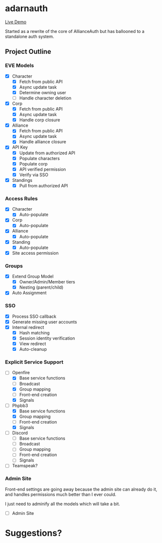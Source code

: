 # adarnauth

[Live Demo](https://adarnauth.allianceauth.com)

Started as a rewrite of the core of AllianceAuth but has ballooned to a standalone auth system.

## Project Outline

### EVE Models

 - [x] Character
   - [x] Fetch from public API
   - [x] Async update task
   - [x] Determine owning user
   - [ ] Handle character deletion
 - [x] Corp
   - [x] Fetch from public API
   - [x] Async update task
   - [x] Handle corp closure
 - [x] Alliance
   - [x] Fetch from public API
   - [x] Async update task
   - [x] Handle alliance closure
 - [x] API Key
   - [x] Update from authorized API
   - [x] Populate characters
   - [x] Populate corp
   - [x] API verified permission
   - [x] Verify via SSO
 - [x] Standings
   - [x] Pull from authorized API

### Access Rules

 - [x] Character
   - [x] Auto-populate
 - [x] Corp
   - [x] Auto-populate
 - [x] Alliance
   - [x] Auto-populate
 - [x] Standing
   - [x] Auto-populate
 - [x] Site access permission

### Groups

 - [x] Extend Group Model
   - [x] Owner/Admin/Member tiers
   - [x] Nesting (parent/child)
 - [x] Auto Assignment

### SSO

 - [x] Process SSO callback
 - [x] Generate missing user accounts
 - [x] Internal redirect
   - [x] Hash matching
   - [x] Session identity verification
   - [x] View redirect
   - [x] Auto-cleanup

### Explicit Service Support

 - [ ] Openfire
   - [x] Base service functions
   - [ ] Broadcast
   - [x] Group mapping
   - [ ] Front-end creation
   - [x] Signals
 - [ ] Phpbb3
   - [x] Base service functions
   - [x] Group mapping
   - [ ] Front-end creation
   - [x] Signals
 - [ ] Discord
   - [ ] Base service functions
   - [ ] Broadcast
   - [ ] Group mapping
   - [ ] Front-end creation
   - [ ] Signals
 - [ ] Teamspeak?

### Admin Site

Front-end settings are going away because the admin site can already do it, and handles permissions much better than I ever could.

I just need to adminify all the models which will take a bit.

 - [ ] Admin Site

# Suggestions?
